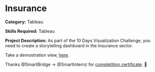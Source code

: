 # Insurance

**Category:** Tableau

**Skills Required:**
Tableau

**Project Description:**
As part of the 10 Days Visualization Challenge, you need to create a storytelling dashboard in the Insurance sector.

Take a demostration view, <a href="https://drive.google.com/file/d/1K5_5FeThXMxwLOu-VFVBP4hZEX2q1Wxc/view?usp=sharing">here</a>.

Thanks @SmartBridge -> @SmartInternz for <a href="https://smartinternz.com/badge_projects/certificates/aa169b49b583a2b5af89203c2b78c67c">completition certificate</a>. 🙂
